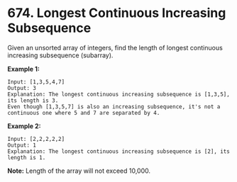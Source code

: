 # 674. Longest Continuous Increasing Subsequence

Given an unsorted array of integers, find the length of longest continuous
increasing subsequence (subarray).

__Example 1:__

```
Input: [1,3,5,4,7]
Output: 3
Explanation: The longest continuous increasing subsequence is [1,3,5], its length is 3.
Even though [1,3,5,7] is also an increasing subsequence, it's not a continuous one where 5 and 7 are separated by 4. 
```

__Example 2:__

```
Input: [2,2,2,2,2]
Output: 1
Explanation: The longest continuous increasing subsequence is [2], its length is 1.
```
__Note:__ Length of the array will not exceed 10,000.
